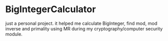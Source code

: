 # BigIntegerCalculator

just a personal project. it helped me calculate BigInteger, find mod, mod inverse and primality using MR during my cryptography/computer security module.
